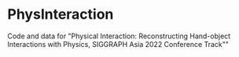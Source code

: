 # PhysInteraction
Code and data for "Physical Interaction: Reconstructing Hand-object Interactions with Physics, SIGGRAPH Asia 2022 Conference Track""
